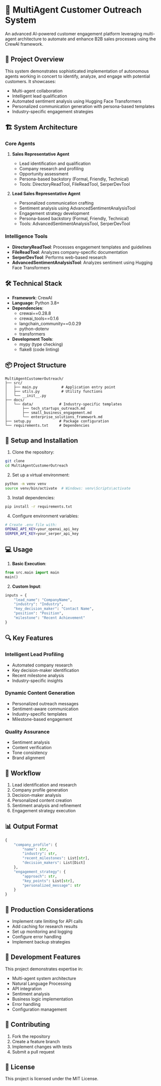 # 🤖 MultiAgent Customer Outreach System

An advanced AI-powered customer engagement platform leveraging multi-agent architecture to automate and enhance B2B sales processes using the CrewAI framework.

## 🎯 Project Overview

This system demonstrates sophisticated implementation of autonomous agents working in concert to identify, analyze, and engage with potential customers. It showcases:

- Multi-agent collaboration
- Intelligent lead qualification
- Automated sentiment analysis using Hugging Face Transformers
- Personalized communication generation with persona-based templates
- Industry-specific engagement strategies

## 🏗 System Architecture

### Core Agents

1. **Sales Representative Agent**
   - Lead identification and qualification
   - Company research and profiling
   - Opportunity assessment
   - Persona-based backstory (Formal, Friendly, Technical)
   - Tools: DirectoryReadTool, FileReadTool, SerperDevTool

2. **Lead Sales Representative Agent**
   - Personalized communication crafting
   - Sentiment analysis using AdvancedSentimentAnalysisTool
   - Engagement strategy development
   - Persona-based backstory (Formal, Friendly, Technical)
   - Tools: AdvancedSentimentAnalysisTool, SerperDevTool

### Intelligence Tools

- **DirectoryReadTool**: Processes engagement templates and guidelines
- **FileReadTool**: Analyzes company-specific documentation
- **SerperDevTool**: Performs web-based research
- **AdvancedSentimentAnalysisTool**: Analyzes sentiment using Hugging Face Transformers

## 🛠 Technical Stack

- **Framework**: CrewAI
- **Language**: Python 3.8+
- **Dependencies**:
  - crewai==0.28.8
  - crewai_tools==0.1.6
  - langchain_community==0.0.29
  - python-dotenv
  - transformers
- **Development Tools**:
  - mypy (type checking)
  - flake8 (code linting)

## 📦 Project Structure

```
MultiAgentCustomerOutreach/
├── src/
│   ├── main.py           # Application entry point
│   ├── utils.py          # Utility functions
│   └── __init__.py
├── docs/
│   └── data/            # Industry-specific templates
│       ├── tech_startups_outreach.md
│       ├── small_business_engagement.md
│       └── enterprise_solutions_framework.md
├── setup.py             # Package configuration
└── requirements.txt     # Dependencies
```

## 🚀 Setup and Installation

1. Clone the repository:
```bash
git clone 
cd MultiAgentCustomerOutreach
```

2. Set up a virtual environment:
```bash
python -m venv venv
source venv/bin/activate  # Windows: venv\Scripts\activate
```

3. Install dependencies:
```bash
pip install -r requirements.txt
```

4. Configure environment variables:
```bash
# Create .env file with:
OPENAI_API_KEY=your_openai_api_key
SERPER_API_KEY=your_serper_api_key
```

## 💻 Usage

1. **Basic Execution**:
```python
from src.main import main
main()
```

2. **Custom Input**:
```python
inputs = {
    "lead_name": "CompanyName",
    "industry": "Industry",
    "key_decision_maker": "Contact Name",
    "position": "Position",
    "milestone": "Recent Achievement"
}
```

## 🔍 Key Features

### Intelligent Lead Profiling
- Automated company research
- Key decision-maker identification
- Recent milestone analysis
- Industry-specific insights

### Dynamic Content Generation
- Personalized outreach messages
- Sentiment-aware communication
- Industry-specific templates
- Milestone-based engagement

### Quality Assurance
- Sentiment analysis
- Content verification
- Tone consistency
- Brand alignment

## 🔄 Workflow

1. Lead identification and research
2. Company profile generation
3. Decision-maker analysis
4. Personalized content creation
5. Sentiment analysis and refinement
6. Engagement strategy execution

## 📊 Output Format

```python
{
    "company_profile": {
        "name": str,
        "industry": str,
        "recent_milestones": List[str],
        "decision_makers": List[Dict]
    },
    "engagement_strategy": {
        "approach": str,
        "key_points": List[str],
        "personalized_message": str
    }
}
```

## 🚀 Production Considerations

- Implement rate limiting for API calls
- Add caching for research results
- Set up monitoring and logging
- Configure error handling
- Implement backup strategies

## 🔬 Development Features

This project demonstrates expertise in:
- Multi-agent system architecture
- Natural Language Processing
- API integration
- Sentiment analysis
- Business logic implementation
- Error handling
- Configuration management

## 🤝 Contributing

1. Fork the repository
2. Create a feature branch
3. Implement changes with tests
4. Submit a pull request

## 📝 License

This project is licensed under the MIT License.